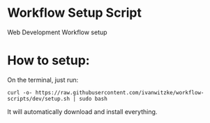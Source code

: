 Workflow Setup Script
==============

Web Development Workflow setup

# How to setup:

On the terminal, just run:

`curl -o- https://raw.githubusercontent.com/ivanwitzke/workflow-scripts/dev/setup.sh | sudo bash`

It will automatically download and install everything.
